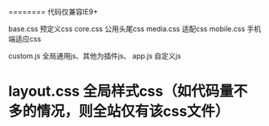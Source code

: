 ========
代码仅兼容IE9+

base.css    预定义css
core.css    公用头尾css
media.css   适配css
mobile.css  手机端适应css

custom.js   全局通用js、其他为插件js、
app.js      自定义js

layout.css  全局样式css（如代码量不多的情况，则全站仅有该css文件）
========

